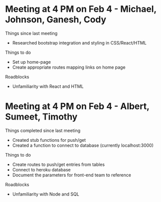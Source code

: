 # Meeting at 4 PM on Feb 4 - Michael, Johnson, Ganesh, Cody

Things since last meeting
- Researched bootstrap integration and styling in CSS/React/HTML

Things to do
- Set up home-page
- Create appropriate routes mapping links on home page

Roadblocks
- Unfamiliarity with React and HTML


# Meeting at 4 PM on Feb 4 - Albert, Sumeet, Timothy

Things completed since last meeting
- Created stub functions for push/get
- Created a function to connect to database (currently localhost:3000)

Things to do
- Create routes to push/get entries from tables
- Connect to heroku database
- Document the parameters for front-end team to reference

Roadblocks
- Unfamiliarity with Node and SQL

